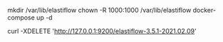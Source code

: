 mkdir /var/lib/elastiflow
chown -R 1000:1000 /var/lib/elastiflow
docker-compose up -d

curl -XDELETE 'http://127.0.0.1:9200/elastiflow-3.5.1-2021.02.09'
